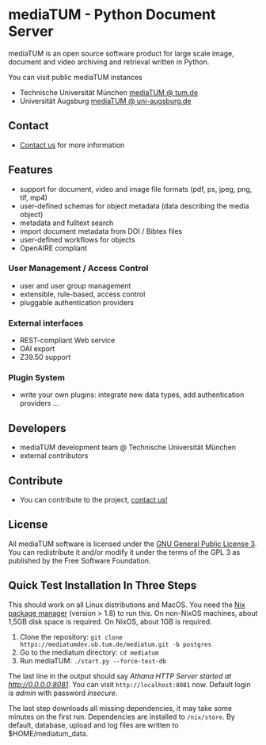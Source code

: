 # mediaTUM - Python Document Server

mediaTUM is an open source software product for large scale image, document and video archiving and retrieval written in Python.

You can visit public mediaTUM instances

-   Technische Universität München [mediaTUM @ tum.de](http://mediatum.ub.tum.de)
-   Universität Augsburg [mediaTUM @ uni-augsburg.de](https://media.bibliothek.uni-augsburg.de/)

## Contact

-  [Contact us](mailto:mediatum@ub.tum.de) for more information

## Features

-   support for document, video and image file formats (pdf, ps, jpeg, png, tif, mp4)
-   user-defined schemas for object metadata (data describing the media object)
-   metadata and fulltext search
-   import document metadata from DOI / Bibtex files
-   user-defined workflows for objects
-   OpenAIRE compliant

### User Management / Access Control

-   user and user group management
-   extensible, rule-based, access control
-   pluggable authentication providers

###   External interfaces

-   REST-compliant Web service
-   OAI export
-   Z39.50 support

### Plugin System

-   write your own plugins: integrate new data types, add authentication providers ...

## Developers

-   mediaTUM development team @ Technische Universität München
-   external contributors

## Contribute

-  You can contribute to the project, [contact us!](mailto:mediatum@ub.tum.de)

## License

All mediaTUM software is licensed under the [GNU General Public License 3](http://www.gnu.org/licenses/gpl.html).
You can redistribute it and/or modify it under the terms of the GPL 3 as published by
the Free Software Foundation.


## Quick Test Installation In Three Steps

This should work on all Linux distributions and MacOS. You need the [Nix package manager](https://nixos.org/nix) (version > 1.8) to run this.
On non-NixOS machines, about 1,5GB disk space is required. On NixOS, about 1GB is required.

1. Clone the repository: `git clone https://mediatumdev.ub.tum.de/mediatum.git -b postgres`
2. Go to the mediatum directory: `cd mediatum`
3. Run mediaTUM: `./start.py --force-test-db`

The last line in the output should say _Athana HTTP Server started at http://0.0.0.0:8081_.
You can visit `http://localhost:8081` now. Default login is *admin* with password *insecure*.

The last step downloads all missing dependencies, it may take some minutes on the first run. Dependencies are installed to `/nix/store`.
By default, database, upload and log files are written to $HOME/mediatum_data.